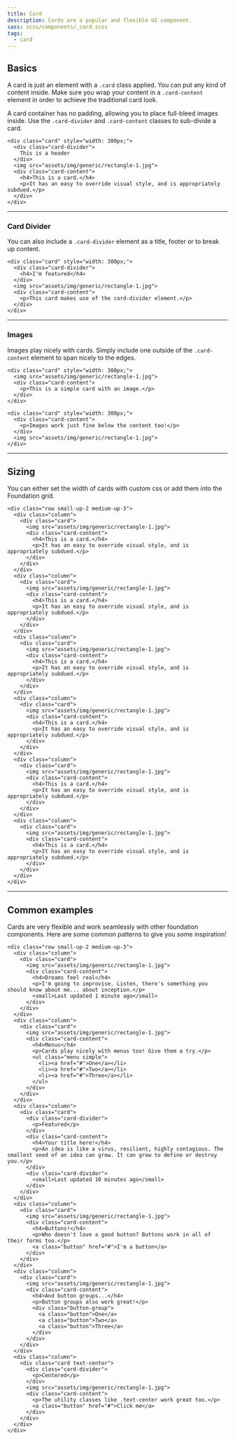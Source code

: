 ```yaml
---
title: Card
description: Cards are a popular and flexible UI component.
sass: scss/components/_card.scss
tags:
  - card
---
```


## Basics

A card is just an element with a `.card` class applied. You can put any kind of content inside.
Make sure you wrap your content in a `.card-content` element in order to achieve the traditional card look.

A card container has no padding, allowing you to place full-bleed images inside. Use the `.card-divider` and `.card-content` classes to sub-divide a card.

```html_example
<div class="card" style="width: 300px;">
  <div class="card-divider">
    This is a header
  </div>
  <img src="assets/img/generic/rectangle-1.jpg">
  <div class="card-content">
    <h4>This is a card.</h4>
    <p>It has an easy to override visual style, and is appropriately subdued.</p>
  </div>
</div>
```

---

### Card Divider

You can also include a `.card-divider` element as a title, footer or to break up content.

```html_example
<div class="card" style="width: 300px;">
  <div class="card-divider">
    <h4>I'm featured</h4>
  </div>
  <img src="assets/img/generic/rectangle-1.jpg">
  <div class="card-content">
    <p>This card makes use of the card-divider element.</p>
  </div>
</div>
```

---

### Images

Images play nicely with cards. Simply include one outside of the `.card-content` element to span nicely to the edges.

```html_example
<div class="card" style="width: 300px;">
  <img src="assets/img/generic/rectangle-1.jpg">
  <div class="card-content">
    <p>This is a simple card with an image.</p>
  </div>
</div>
```

```html_example
<div class="card" style="width: 300px;">
  <div class="card-content">
    <p>Images work just fine below the content too!</p>
  </div>
  <img src="assets/img/generic/rectangle-1.jpg">
</div>
```

---

## Sizing

You can either set the width of cards with custom css or add them into the Foundation grid.

```html_example
<div class="row small-up-2 medium-up-3">
  <div class="column">
    <div class="card">
      <img src="assets/img/generic/rectangle-1.jpg">
      <div class="card-content">
        <h4>This is a card.</h4>
        <p>It has an easy to override visual style, and is appropriately subdued.</p>
      </div>
    </div>
  </div>
  <div class="column">
    <div class="card">
      <img src="assets/img/generic/rectangle-1.jpg">
      <div class="card-content">
        <h4>This is a card.</h4>
        <p>It has an easy to override visual style, and is appropriately subdued.</p>
      </div>
    </div>
  </div>
  <div class="column">
    <div class="card">
      <img src="assets/img/generic/rectangle-1.jpg">
      <div class="card-content">
        <h4>This is a card.</h4>
        <p>It has an easy to override visual style, and is appropriately subdued.</p>
      </div>
    </div>
  </div>
  <div class="column">
    <div class="card">
      <img src="assets/img/generic/rectangle-1.jpg">
      <div class="card-content">
        <h4>This is a card.</h4>
        <p>It has an easy to override visual style, and is appropriately subdued.</p>
      </div>
    </div>
  </div>
  <div class="column">
    <div class="card">
      <img src="assets/img/generic/rectangle-1.jpg">
      <div class="card-content">
        <h4>This is a card.</h4>
        <p>It has an easy to override visual style, and is appropriately subdued.</p>
      </div>
    </div>
  </div>
  <div class="column">
    <div class="card">
      <img src="assets/img/generic/rectangle-1.jpg">
      <div class="card-content">
        <h4>This is a card.</h4>
        <p>It has an easy to override visual style, and is appropriately subdued.</p>
      </div>
    </div>
  </div>
</div>
```

---

## Common examples

Cards are very flexible and work seamlessly with other foundation components.
Here are some common patterns to give you some inspiration!

```html_example
<div class="row small-up-2 medium-up-3">
  <div class="column">
    <div class="card">
      <img src="assets/img/generic/rectangle-1.jpg">
      <div class="card-content">
        <h4>Dreams feel real</h4>
        <p>I'm going to improvise. Listen, there's something you should know about me... about inception.</p>
        <small>Last updated 1 minute ago</small>
      </div>
    </div>
  </div>
  <div class="column">
    <div class="card">
      <img src="assets/img/generic/rectangle-1.jpg">
      <div class="card-content">
        <h4>Menus</h4>
        <p>Cards play nicely with menus too! Give them a try.</p>
        <ul class="menu simple">
          <li><a href="#">One</a></li>
          <li><a href="#">Two</a></li>
          <li><a href="#">Three</a></li>
        </ul>
      </div>
    </div>
  </div>
  <div class="column">
    <div class="card">
      <div class="card-divider">
        <p>Featured</p>
      </div>
      <div class="card-content">
        <h4>Your title here!</h4>
        <p>An idea is like a virus, resilient, highly contagious. The smallest seed of an idea can grow. It can grow to define or destroy you.</p>
      </div>
      <div class="card-divider">
        <small>Last updated 10 minutes ago</small>
      </div>
    </div>
  </div>
  <div class="column">
    <div class="card">
      <img src="assets/img/generic/rectangle-1.jpg">
      <div class="card-content">
        <h4>Buttons!</h4>
        <p>Who doesn't love a good button? Buttons work in all of their forms too.</p>
        <a class="button" href="#">I'm a button</a>
      </div>
    </div>
  </div>
  <div class="column">
    <div class="card">
      <img src="assets/img/generic/rectangle-1.jpg">
      <div class="card-content">
        <h4>And button groups...</h4>
        <p>Button groups also work great!</p>
        <div class="button-group">
          <a class="button">One</a>
          <a class="button">Two</a>
          <a class="button">Three</a>
        </div>
      </div>
    </div>
  </div>
  <div class="column">
    <div class="card text-center">
      <div class="card-divider">
        <p>Centered</p>
      </div>
      <img src="assets/img/generic/rectangle-1.jpg">
      <div class="card-content">
        <p>The utility classes like .text-center work great too.</p>
        <a class="button" href="#">Click me</a>
      </div>
    </div>
  </div>
</div>
```